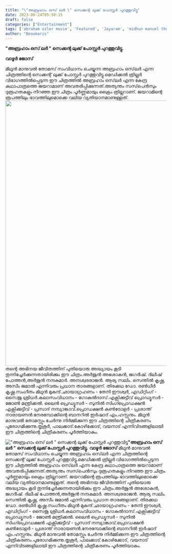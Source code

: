 ```yaml
---
title: "\"അബ്രഹാം ഒസ് ലർ \" സെക്കന്റ ലുക്ക് പോസ്റ്റർ പുറത്തുവിട്ടു"
date: 2023-06-24T05:50:15
draft: false
categories: ["Entertainment"]
tags: ['abraham ozler movie', 'Featured', 'Jayaram', 'midhun manuel thomas', 'second look poster']
author: "Beaumaris"
---
```


<strong>"അബ്രഹാം ഒസ് ലർ " സെക്കന്റ ലുക്ക് പോസ്റ്റർ പുറത്തുവിട്ടു.</strong>

<strong>വാഴൂർ ജോസ്</strong>

മിഥുൻ മാനുവൽ തോമസ് സംവിധാനം ചെയ്യുന്ന അബ്രഹാം ഒസ്‌ലർ എന്ന ചിത്രത്തിന്റെ സെക്കന്റ് ലുക്ക് പോസ്റ്റർ പുറത്തുവിട്ടു.മെഡിക്കൽ ത്രില്ലർ വിഭാഗത്തിൽപ്പെടുന്ന ഈ ചിത്രത്തിൽ അബ്രഹാം ഒസ്‌ലർ എന്ന കേന്ദ്ര കഥാപാത്രത്തെ ജയറാമാണ് അവതരിപ്പിക്കുന്നത്.അത്യന്തം സസ്‌പെൻസും ദുരൂഹതകളും നിറഞ്ഞ ഈ ചിത്രം പൂർണ്ണമായും ക്രൈം ത്രില്ലറാണ്. ജയറാമിന്റെ രൂപത്തിലും ഭാവത്തിലുമൊക്കെ വലിയ വ്യതിയാനമാണുള്ളത്. <a href="https://cdn.boolokam.com/articles/2023/06/wffffff-3.jpg"><img class=" wp-image-400723 aligncenter" src="https://cdn.boolokam.com/articles/2023/06/wffffff-3-819x1024.jpg" alt="" width="665" height="831" /></a>തന്റെ അഭിനയ ജീവിതത്തിന് പുതിയൊരു അദ്ധ്യായം കൂടി തുന്നിച്ചേർക്കുന്നതായിരിക്കും ഈ ചിത്രം.അർജുൻ അശോകൻ, ജഗദീഷ്. ദിലീഷ് പോത്തൻ,അർജുൻ നന്ദകുമാർ. അനശ്വരരാജൻ. ആര്യ സലിം. സെന്തിൽ കൃഷ്ണ, അസീം ജമാൽ എന്നിവരും പ്രധാന താരങ്ങളാണ്. തിരക്കഥ ഡോ. രൺധീർ കൃഷ്ണ.സംഗീതം മിഥുൻ മുകുന്ദ്.ഛായാഗ്രഹണം - തേനി ഈശ്വർ, എഡിറ്റിംഗ് - സൈജു ശ്രീധർ.കലാസംവിധാനം - ഗോകുൽദാസ്.എക്സിക്കുട്ടീവ് പ്രൊഡ്യൂസർ - ജോൺ മന്ത്രിക്കൽ. ലൈൻ പ്രെഡ്യൂസർ - സുനിൽ സിംഗ്പ്രൊഡക്ഷൻ എക്സിക്കുട്ടീവ് - പ്രസാദ് നമ്പ്യാങ്കാവ്.പ്രൊഡക്ഷൻ കൺട്രോളർ - പ്രശാന്ത് നാരായണൻ.നേരമ്പോക്കിന്റെ ബാനറിൽ ഇർഷാദ് എം.ഹസ്സനും. മിഥുൻ മാനുവൽ തോമസ്സും ചേർന്നു നിർമ്മിക്കുന്ന ഈ ചിത്രത്തിന്റെ ചിത്രീകരണം പുരോഗമിക്കുന്നു.തൃശൂർ, പാലക്കാട്.കോഴിക്കോട്, വയനാട് എന്നിവിടങ്ങളിലായി ഈ ചിത്രത്തിന്റെ ചിത്രീകരണം പൂർത്തിയാകും.


!["അബ്രഹാം ഒസ് ലർ " സെക്കന്റ ലുക്ക് പോസ്റ്റർ പുറത്തുവിട്ടു](https://cdn.boolokam.com/articles/2023/06/wffffff-3-819x1024.jpg)**"അബ്രഹാം ഒസ് ലർ " സെക്കന്റ ലുക്ക് പോസ്റ്റർ പുറത്തുവിട്ടു.** **വാഴൂർ ജോസ്** മിഥുൻ മാനുവൽ തോമസ് സംവിധാനം ചെയ്യുന്ന അബ്രഹാം ഒസ്‌ലർ എന്ന ചിത്രത്തിന്റെ സെക്കന്റ് ലുക്ക് പോസ്റ്റർ പുറത്തുവിട്ടു.മെഡിക്കൽ ത്രില്ലർ വിഭാഗത്തിൽപ്പെടുന്ന ഈ ചിത്രത്തിൽ അബ്രഹാം ഒസ്‌ലർ എന്ന കേന്ദ്ര കഥാപാത്രത്തെ ജയറാമാണ് അവതരിപ്പിക്കുന്നത്.അത്യന്തം സസ്‌പെൻസും ദുരൂഹതകളും നിറഞ്ഞ ഈ ചിത്രം പൂർണ്ണമായും ക്രൈം ത്രില്ലറാണ്. ജയറാമിന്റെ രൂപത്തിലും ഭാവത്തിലുമൊക്കെ വലിയ വ്യതിയാനമാണുള്ളത്. [](https://cdn.boolokam.com/articles/2023/06/wffffff-3.jpg)തന്റെ അഭിനയ ജീവിതത്തിന് പുതിയൊരു അദ്ധ്യായം കൂടി തുന്നിച്ചേർക്കുന്നതായിരിക്കും ഈ ചിത്രം.അർജുൻ അശോകൻ, ജഗദീഷ്. ദിലീഷ് പോത്തൻ,അർജുൻ നന്ദകുമാർ. അനശ്വരരാജൻ. ആര്യ സലിം. സെന്തിൽ കൃഷ്ണ, അസീം ജമാൽ എന്നിവരും പ്രധാന താരങ്ങളാണ്. തിരക്കഥ ഡോ. രൺധീർ കൃഷ്ണ.സംഗീതം മിഥുൻ മുകുന്ദ്.ഛായാഗ്രഹണം - തേനി ഈശ്വർ, എഡിറ്റിംഗ് - സൈജു ശ്രീധർ.കലാസംവിധാനം - ഗോകുൽദാസ്.എക്സിക്കുട്ടീവ് പ്രൊഡ്യൂസർ - ജോൺ മന്ത്രിക്കൽ. ലൈൻ പ്രെഡ്യൂസർ - സുനിൽ സിംഗ്പ്രൊഡക്ഷൻ എക്സിക്കുട്ടീവ് - പ്രസാദ് നമ്പ്യാങ്കാവ്.പ്രൊഡക്ഷൻ കൺട്രോളർ - പ്രശാന്ത് നാരായണൻ.നേരമ്പോക്കിന്റെ ബാനറിൽ ഇർഷാദ് എം.ഹസ്സനും. മിഥുൻ മാനുവൽ തോമസ്സും ചേർന്നു നിർമ്മിക്കുന്ന ഈ ചിത്രത്തിന്റെ ചിത്രീകരണം പുരോഗമിക്കുന്നു.തൃശൂർ, പാലക്കാട്.കോഴിക്കോട്, വയനാട് എന്നിവിടങ്ങളിലായി ഈ ചിത്രത്തിന്റെ ചിത്രീകരണം പൂർത്തിയാകും.

